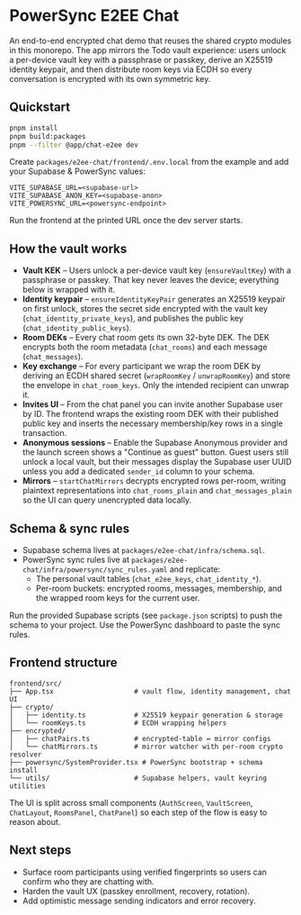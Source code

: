 # PowerSync E2EE Chat

An end-to-end encrypted chat demo that reuses the shared crypto modules in this monorepo. The app mirrors the Todo vault experience: users unlock a per-device vault key with a passphrase or passkey, derive an X25519 identity keypair, and then distribute room keys via ECDH so every conversation is encrypted with its own symmetric key.

## Quickstart

```sh
pnpm install
pnpm build:packages
pnpm --filter @app/chat-e2ee dev
```

Create `packages/e2ee-chat/frontend/.env.local` from the example and add your Supabase & PowerSync values:

```
VITE_SUPABASE_URL=<supabase-url>
VITE_SUPABASE_ANON_KEY=<supabase-anon>
VITE_POWERSYNC_URL=<powersync-endpoint>
```

Run the frontend at the printed URL once the dev server starts.

## How the vault works

- **Vault KEK** – Users unlock a per-device vault key (`ensureVaultKey`) with a passphrase or passkey. That key never leaves the device; everything below is wrapped with it.
- **Identity keypair** – `ensureIdentityKeyPair` generates an X25519 keypair on first unlock, stores the secret side encrypted with the vault key (`chat_identity_private_keys`), and publishes the public key (`chat_identity_public_keys`).
- **Room DEKs** – Every chat room gets its own 32-byte DEK. The DEK encrypts both the room metadata (`chat_rooms`) and each message (`chat_messages`).
- **Key exchange** – For every participant we wrap the room DEK by deriving an ECDH shared secret (`wrapRoomKey` / `unwrapRoomKey`) and store the envelope in `chat_room_keys`. Only the intended recipient can unwrap it.
- **Invites UI** – From the chat panel you can invite another Supabase user by ID. The frontend wraps the existing room DEK with their published public key and inserts the necessary membership/key rows in a single transaction.
- **Anonymous sessions** – Enable the Supabase Anonymous provider and the launch screen shows a "Continue as guest" button. Guest users still unlock a local vault, but their messages display the Supabase user UUID unless you add a dedicated `sender_id` column to your schema.
- **Mirrors** – `startChatMirrors` decrypts encrypted rows per-room, writing plaintext representations into `chat_rooms_plain` and `chat_messages_plain` so the UI can query unencrypted data locally.

## Schema & sync rules

- Supabase schema lives at `packages/e2ee-chat/infra/schema.sql`.
- PowerSync sync rules live at `packages/e2ee-chat/infra/powersync/sync_rules.yaml` and replicate:
  - The personal vault tables (`chat_e2ee_keys`, `chat_identity_*`).
  - Per-room buckets: encrypted rooms, messages, membership, and the wrapped room keys for the current user.

Run the provided Supabase scripts (see `package.json` scripts) to push the schema to your project. Use the PowerSync dashboard to paste the sync rules.

## Frontend structure

```
frontend/src/
├── App.tsx                    # vault flow, identity management, chat UI
├── crypto/
│   ├── identity.ts            # X25519 keypair generation & storage
│   └── roomKeys.ts            # ECDH wrapping helpers
├── encrypted/
│   ├── chatPairs.ts           # encrypted-table ↔ mirror configs
│   └── chatMirrors.ts         # mirror watcher with per-room crypto resolver
├── powersync/SystemProvider.tsx # PowerSync bootstrap + schema install
└── utils/                     # Supabase helpers, vault keyring utilities
```

The UI is split across small components (`AuthScreen`, `VaultScreen`, `ChatLayout`, `RoomsPanel`, `ChatPanel`) so each step of the flow is easy to reason about.

## Next steps

- Surface room participants using verified fingerprints so users can confirm who they are chatting with.
- Harden the vault UX (passkey enrollment, recovery, rotation).
- Add optimistic message sending indicators and error recovery.
